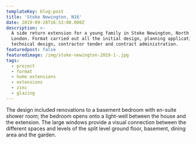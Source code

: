 ```yaml
---
templateKey: blog-post
title: 'Stoke Newington, N16'
date: 2019-09-28T16:53:00.000Z
description: >-
  A side return extension for a young family in Stoke Newington, North East
  London. Format carried out all the initial design, planning application,
  technical design, contractor tender and contract administration.
featuredpost: false
featuredimage: /img/stoke-newington-2019-1-.jpg
tags:
  - project
  - format
  - home extensions
  - extensions
  - zinc
  - glazing
---
```

The design included renovations to a basement bedroom with en-suite shower room; the bedroom opens onto a light-well between the house and the extension. The large windows provide a visual connection between the different spaces and levels of the split level ground floor, basement, dining area and the garden.
